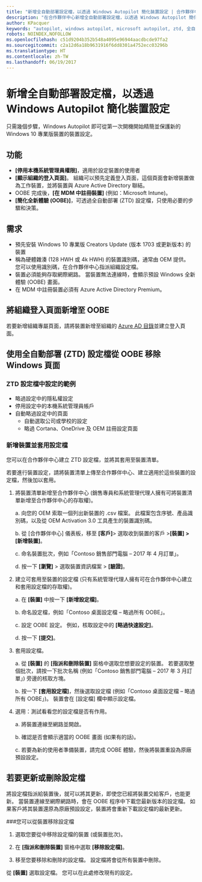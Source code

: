 ```yaml
---
title: "新增全自動部署設定檔，以透過 Windows Autopilot 簡化裝置設定 | 合作夥伴中心"
description: "在合作夥伴中心新增全自動部署設定檔，以透過 Windows Autopilot 簡化裝置設定"
author: KPacquer
keywords: "autopilot, windows autopilot, microsoft autopilot, ztd, 全自動部署, oobe, 登入畫面"
robots: NOINDEX,NOFOLLOW
ms.openlocfilehash: c51d9204b352b548a4095e96944aacdbcde97fa2
ms.sourcegitcommit: c2a12d6a18b9631916f6dd8301a4752ecc03296b
ms.translationtype: HT
ms.contentlocale: zh-TW
ms.lasthandoff: 06/19/2017
---
```

# <a name="add-a-zero-touch-deployment-profile-to-simplify-device-setup-with-windows-autopilot"></a>新增全自動部署設定檔，以透過 Windows Autopilot 簡化裝置設定

只需幾個步驟，Windows Autopilot 即可從第一次開機開始精簡並保護新的 Windows 10 專業版裝置的裝置設定。 

## <a name="features"></a>功能

*  **\[停用本機系統管理員權限\]**，適用於設定裝置的使用者
*  **\[顯示組織的登入頁面\]**。 組織可以預先定義登入頁面，這個頁面會新增裝置做為工作裝置，並將裝置與 Azure Active Directory 聯結。
*  OOBE 完成後，**\[在 MDM 中註冊裝置\]** (例如：Microsoft Intune)。
*  **\[簡化全新體驗 (OOBE)\]**，可透過全自動部署 (ZTD) 設定檔，只使用必要的步驟和決策。 

## <a name="requirements"></a>需求

*  預先安裝 Windows 10 專業版 Creators Update (版本 1703 或更新版本) 的裝置
*  稱為硬體雜湊 (128 HWH 或 4k HWH) 的裝置識別碼，通常由 OEM 提供。 您可以使用識別碼，在合作夥伴中心指派組織設定檔。
*  裝置必須能夠存取網際網路。 當裝置無法連線時，會顯示預設 Windows 全新體驗 (OOBE) 畫面。
*  在 MDM 中註冊裝置必須有 Azure Active Directory Premium。

## <a name="add-organization-login-pages-to-oobe"></a>將組織登入頁面新增至 OOBE

若要新增組織專屬頁面，請將裝置新增至組織的 [Azure AD 目錄](https://go.microsoft.com/fwlink/?linkid=848958)並建立登入頁面。


## <a name="remove--windows-pages-from-oobe-with-a-zero-touch-deployment-ztd-profile"></a>使用全自動部署 (ZTD) 設定檔從 OOBE 移除 Windows 頁面

### <a name="examples-of-settings-in-a-ztd-profile"></a>ZTD 設定檔中設定的範例
*  略過設定中的隱私權設定
*  停用設定中的本機系統管理員帳戶
*  自動略過設定中的頁面
   *  自動選取公司或學校的設定
   *  略過 Cortana、OneDrive 及 OEM 註冊設定頁面

### <a name="add-devices-and-apply-a-profile"></a>新增裝置並套用設定檔

您可以在合作夥伴中心建立 ZTD 設定檔，並將其套用至裝置清單。

若要進行裝置設定，請將裝置清單上傳至合作夥伴中心、建立適用於這些裝置的設定檔，然後加以套用。

1.  將裝置清單新增至合作夥伴中心 (銷售專員和系統管理代理人擁有可將裝置清單新增至合作夥伴中心的存取權)。

    a.  向您的 OEM 索取一個列出新裝置的 .csv 檔案。 此檔案包含序號、產品識別碼，以及從 OEM Activation 3.0 工具產生的裝置識別碼。 

    b.  從 [合作夥伴中心] 儀表板，移至 **\[客戶\]**> 選取收到裝置的客戶 >**\[裝置\] > \[新增裝置\]**。

    c.  命名裝置批次，例如「Contoso 銷售部門電腦 – 2017 年 4 月訂單」。 

    d.  按一下 **\[瀏覽\]** > 選取裝置資訊檔案 > **\[驗證\]**。

2.  建立可套用至裝置的設定檔 (只有系統管理代理人擁有可在合作夥伴中心建立和套用設定檔的存取權)。

    a.  在 **\[裝置\]** 中按一下 **\[新增設定檔\]**。

    b.  命名設定檔，例如「Contoso 桌面設定檔 – 略過所有 OOBE」。

    c.  設定 OOBE 設定。 例如，核取設定中的 **\[略過快速設定\]**。

    d.  按一下 **\[提交\]**。

3.  套用設定檔。

    a.  從 **\[裝置\]** 的 **\[指派和刪除裝置\]** 窗格中選取您想要設定的裝置。 若要選取整個批次，請按一下批次名稱 (例如「Contoso 銷售部門電腦 – 2017 年 3 月訂單」) 旁邊的核取方塊。

    b.  按一下 **\[套用設定檔\]**，然後選取設定檔 (例如「Contoso 桌面設定檔 – 略過所有 OOBE」)。 裝置會在 [設定檔] 欄中顯示設定檔。

4.  選用：測試看看您的設定檔是否有作用。

    a.  將裝置連線至網路並開啟。

    b.  確認是否會顯示適當的 OOBE 畫面 (如果有的話)。

    c.  若要為新的使用者準備裝置，請完成 OOBE 體驗，然後將裝置重設為原廠預設設定。


## <a name="to-update-or-delete-a-profile"></a>若要更新或刪除設定檔 

將設定檔指派給裝置後，就可以將其更新，即使您已經將裝置交給客戶，也能更新。 當裝置連線至網際網路時，會在 OOBE 程序中下載您最新版本的設定檔。 如果客戶將其裝置還原為原廠預設設定，裝置將會重新下載設定檔的最新更新。 

###<a name="you-can-remove-a-profile-from-a-device"></a>您可以從裝置移除設定檔
1. 選取您要從中移除設定檔的裝置 (或裝置批次)。 

2. 在 **\[指派和刪除裝置\]** 窗格中選取 **\[移除設定檔\]**。

3. 移至您要移除和刪除的設定檔。 設定檔將會從所有裝置中刪除。


從 **\[裝置\]** 選取設定檔。 您可以在此處修改現有的設定。

